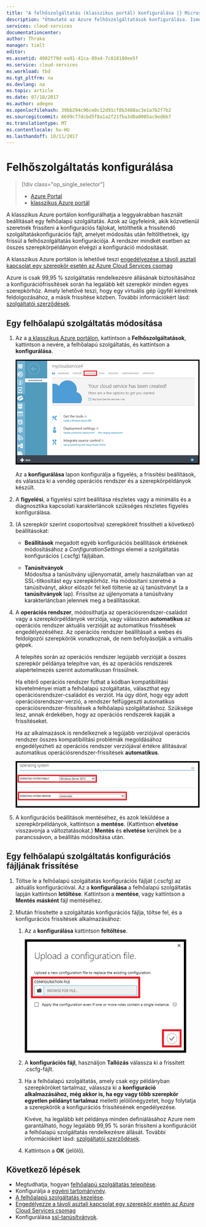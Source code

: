 ```yaml
---
title: "A felhőszolgáltatás (klasszikus portál) konfigurálása |} Microsoft Docs"
description: "Útmutató az Azure felhőszolgáltatások konfigurálása. Ismerje meg, a felhőalapú szolgáltatás konfigurációja frissítése, és konfigurálja a távelérést a szerepkörpéldányok."
services: cloud-services
documentationcenter: 
author: Thraka
manager: timlt
editor: 
ms.assetid: 4902f79d-ea91-41ca-89a4-7c818180ee5f
ms.service: cloud-services
ms.workload: tbd
ms.tgt_pltfrm: na
ms.devlang: na
ms.topic: article
ms.date: 07/18/2017
ms.author: adegeo
ms.openlocfilehash: 39bb294c96ce0c12d91cf8b3488ac3e1a7b2f7b2
ms.sourcegitcommit: 6699c77dcbd5f8a1a2f21fba3d0a0005ac9ed6b7
ms.translationtype: MT
ms.contentlocale: hu-HU
ms.lasthandoff: 10/11/2017
---
```

# <a name="how-to-configure-cloud-services"></a>Felhőszolgáltatás konfigurálása
> [!div class="op_single_selector"]
> * [Azure Portal](cloud-services-how-to-configure-portal.md)
> * [klasszikus Azure portál](cloud-services-how-to-configure.md)
> 
> 

A klasszikus Azure portálon konfigurálhatja a leggyakrabban használt beállításait egy felhőalapú szolgáltatás. Azok az ügyfeleink, akik közvetlenül szeretnék frissíteni a konfigurációs fájlokat, letölthetik a frissítendő szolgáltatáskonfigurációs fájlt, amelyet módosítás után feltölthetnek, így frissül a felhőszolgáltatás konfigurációja. A rendszer mindkét esetben az összes szerepkörpéldányon elvégzi a konfiguráció módosítását.

A klasszikus Azure portálon is lehetővé teszi [engedélyezése a távoli asztali kapcsolat egy szerepkör esetén az Azure Cloud Services csomag](cloud-services-role-enable-remote-desktop.md)

Azure is csak 99,95 % szolgáltatás rendelkezésre állásának biztosításához a konfigurációfrissítések során ha legalább két szerepkör minden egyes szerepkörhöz. Amely lehetővé teszi, hogy egy virtuális gép ügyfél kérelmek feldolgozásához, a másik frissítése közben. További információkért lásd: [szolgáltatói szerződések](https://azure.microsoft.com/support/legal/sla/).

## <a name="change-a-cloud-service"></a>Egy felhőalapú szolgáltatás módosítása
1. Az a [a klasszikus Azure portálon](http://manage.windowsazure.com/), kattintson a **Felhőszolgáltatások**, kattintson a nevére, a felhőalapú szolgáltatás, és kattintson a **konfigurálása**.
   
    ![Konfiguráció lap](./media/cloud-services-how-to-configure/CloudServices_ConfigurePage1.png)
   
    Az a **konfigurálása** lapon konfigurálja a figyelés, a frissítési beállítások, és válassza ki a vendég operációs rendszer és a szerepkörpéldányok készült. 
2. A **figyelési**, a figyelési szint beállítása részletes vagy a minimális és a diagnosztika kapcsolati karakterláncok szükséges részletes figyelés konfigurálása.
3. (A szerepkör szerint csoportosítva) szerepköreit frissítheti a következő beállításokat:
   
    * **Beállítások** megadott egyéb konfigurációs beállítások értékének módosításához a *ConfigurationSettings* elemei a szolgáltatás konfigurációs (.cscfg) fájljában.

    * **Tanúsítványok**  
        Módosítsa a tanúsítvány ujjlenyomatát, amely használatban van az SSL-titkosítást egy szerepkörhöz. Ha módosítani szeretné a tanúsítványt, akkor először fel kell töltenie az új tanúsítványt (a a **tanúsítványok** lap). Frissítse az ujjlenyomata a tanúsítvány karakterláncban jelennek meg a beállításokat.
4. A **operációs rendszer**, módosíthatja az operációsrendszer-családot vagy a szerepkörpéldányok verziója, vagy válasszon **automatikus** az operációs rendszer aktuális verzióját az automatikus frissítések engedélyezéséhez. Az operációs rendszer beállításait a webes és feldolgozói szerepkörök vonatkoznak, de nem befolyásolják a virtuális gépek.
   
    A telepítés során az operációs rendszer legújabb verzióját a összes szerepkör példánya telepítve van, és az operációs rendszerek alapértelmezés szerint automatikusan frissülnek. 
   
    Ha eltérő operációs rendszer futhat a kódban kompatibilitási követelményei miatt a felhőalapú szolgáltatás, választhat egy operációsrendszer-családot és verziót. Ha úgy dönt, hogy egy adott operációsrendszer-verzió, a rendszer felfüggeszti automatikus operációsrendszer-frissítések a felhőalapú szolgáltatáshoz. Szüksége lesz, annak érdekében, hogy az operációs rendszerek kapják a frissítéseket.
   
    Ha az alkalmazások is rendelkeznek a legújabb verziójával operációs rendszer összes kompatibilitási problémák megoldásához engedélyezheti az operációs rendszer verziójával értékre állításával automatikus operációsrendszer-frissítések **automatikus**. 
   
    ![Az operációs rendszer beállításai](./media/cloud-services-how-to-configure/CloudServices_ConfigurePage_OSSettings.png)
5. A konfigurációs beállítások mentéséhez, és azok leküldése a szerepkörpéldányok, kattintson a **mentése**. (Kattintson **elvetése** visszavonja a változtatásokat.) **Mentés** és **elvetése** kerülnek be a parancssávon, a beállítás módosítása után.

## <a name="update-a-cloud-service-configuration-file"></a>Egy felhőalapú szolgáltatás konfigurációs fájljának frissítése
1. Töltse le a felhőalapú szolgáltatás konfigurációs fájlját (.cscfg) az aktuális konfigurációval. Az a **konfigurálása** a felhőalapú szolgáltatás lapján kattintson **letöltése**. Kattintson a **mentése**, vagy kattintson a **Mentés másként** fájl mentéséhez.
2. Miután frissítette a szolgáltatás konfigurációs fájlja, töltse fel, és a konfigurációs frissítések alkalmazásához:
   
   1. Az a **konfigurálása** kattintson **feltöltése**.
      
       ![Konfigurációs feltöltése](./media/cloud-services-how-to-configure/CloudServices_UploadConfigFile.png)
   2. A **konfigurációs fájl**, használjon **Tallózás** válassza ki a frissített .cscfg-fájlt.
   3. Ha a felhőalapú szolgáltatás, amely csak egy példányban szerepköröket tartalmaz, válassza ki a **konfiguráció alkalmazásához, még akkor is, ha egy vagy több szerepkör egyetlen példányt tartalmaz** melletti jelölőnégyzetet, hogy folytatja a szerepkörök a konfigurációs frissítésének engedélyezése.
      
       Kivéve, ha legalább két példánya minden definiálásához Azure nem garantálható, hogy legalább 99,95 % során frissíteni a konfigurációt a felhőalapú szolgáltatás rendelkezésre állását. További információkért lásd: [szolgáltatói szerződések](https://azure.microsoft.com/support/legal/sla/).
   4. Kattintson a **OK** (jelölő). 

## <a name="next-steps"></a>Következő lépések
* Megtudhatja, hogyan [felhőalapú szolgáltatás telepítése](cloud-services-how-to-create-deploy.md).
* Konfigurálja a [egyéni tartománynév](cloud-services-custom-domain-name.md).
* [A felhőalapú szolgáltatás kezelése](cloud-services-how-to-manage.md).
* [Engedélyezze a távoli asztali kapcsolat egy szerepkör esetén az Azure Cloud Services csomag](cloud-services-role-enable-remote-desktop.md)
* Konfigurálása [ssl-tanúsítványok](cloud-services-configure-ssl-certificate.md).

